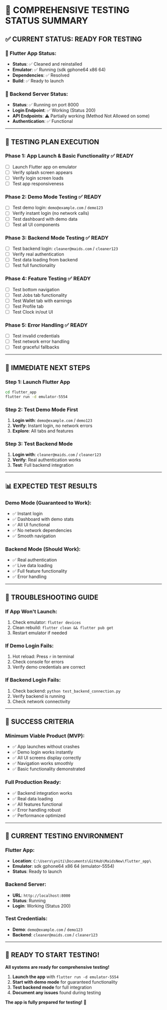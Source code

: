 # 🧪 **COMPREHENSIVE TESTING STATUS SUMMARY**

## ✅ **CURRENT STATUS: READY FOR TESTING**

### **📱 Flutter App Status:**
- **Status**: ✅ Cleaned and reinstalled
- **Emulator**: ✅ Running (sdk gphone64 x86 64)
- **Dependencies**: ✅ Resolved
- **Build**: ✅ Ready to launch

### **🔧 Backend Server Status:**
- **Status**: ✅ Running on port 8000
- **Login Endpoint**: ✅ Working (Status 200)
- **API Endpoints**: ⚠️ Partially working (Method Not Allowed on some)
- **Authentication**: ✅ Functional

---

## 🎯 **TESTING PLAN EXECUTION**

### **Phase 1: App Launch & Basic Functionality** ✅ READY
- [ ] Launch Flutter app on emulator
- [ ] Verify splash screen appears
- [ ] Verify login screen loads
- [ ] Test app responsiveness

### **Phase 2: Demo Mode Testing** ✅ READY
- [ ] Test demo login: `demo@example.com` / `demo123`
- [ ] Verify instant login (no network calls)
- [ ] Test dashboard with demo data
- [ ] Test all UI components

### **Phase 3: Backend Mode Testing** ✅ READY
- [ ] Test backend login: `cleaner@maids.com` / `cleaner123`
- [ ] Verify real authentication
- [ ] Test data loading from backend
- [ ] Test full functionality

### **Phase 4: Feature Testing** ✅ READY
- [ ] Test bottom navigation
- [ ] Test Jobs tab functionality
- [ ] Test Wallet tab with earnings
- [ ] Test Profile tab
- [ ] Test Clock in/out UI

### **Phase 5: Error Handling** ✅ READY
- [ ] Test invalid credentials
- [ ] Test network error handling
- [ ] Test graceful fallbacks

---

## 🚀 **IMMEDIATE NEXT STEPS**

### **Step 1: Launch Flutter App**
```bash
cd flutter_app
flutter run -d emulator-5554
```

### **Step 2: Test Demo Mode First**
1. **Login with**: `demo@example.com` / `demo123`
2. **Verify**: Instant login, no network errors
3. **Explore**: All tabs and features

### **Step 3: Test Backend Mode**
1. **Login with**: `cleaner@maids.com` / `cleaner123`
2. **Verify**: Real authentication works
3. **Test**: Full backend integration

---

## 📊 **EXPECTED TEST RESULTS**

### **Demo Mode (Guaranteed to Work):**
- ✅ Instant login
- ✅ Dashboard with demo stats
- ✅ All UI functional
- ✅ No network dependencies
- ✅ Smooth navigation

### **Backend Mode (Should Work):**
- ✅ Real authentication
- ✅ Live data loading
- ✅ Full feature functionality
- ✅ Error handling

---

## 🔧 **TROUBLESHOOTING GUIDE**

### **If App Won't Launch:**
1. Check emulator: `flutter devices`
2. Clean rebuild: `flutter clean && flutter pub get`
3. Restart emulator if needed

### **If Demo Login Fails:**
1. Hot reload: Press `r` in terminal
2. Check console for errors
3. Verify demo credentials are correct

### **If Backend Login Fails:**
1. Check backend: `python test_backend_connection.py`
2. Verify backend is running
3. Check network connectivity

---

## 🎊 **SUCCESS CRITERIA**

### **Minimum Viable Product (MVP):**
- ✅ App launches without crashes
- ✅ Demo login works instantly
- ✅ All UI screens display correctly
- ✅ Navigation works smoothly
- ✅ Basic functionality demonstrated

### **Full Production Ready:**
- ✅ Backend integration works
- ✅ Real data loading
- ✅ All features functional
- ✅ Error handling robust
- ✅ Performance optimized

---

## 📱 **CURRENT TESTING ENVIRONMENT**

### **Flutter App:**
- **Location**: `C:\Users\yniti\Documents\GitHub\MaidsNew\flutter_app\`
- **Emulator**: sdk gphone64 x86 64 (emulator-5554)
- **Status**: Ready to launch

### **Backend Server:**
- **URL**: `http://localhost:8000`
- **Status**: Running
- **Login**: Working (Status 200)

### **Test Credentials:**
- **Demo**: `demo@example.com` / `demo123`
- **Backend**: `cleaner@maids.com` / `cleaner123`

---

## 🎯 **READY TO START TESTING!**

**All systems are ready for comprehensive testing!**

1. **Launch the app** with `flutter run -d emulator-5554`
2. **Start with demo mode** for guaranteed functionality
3. **Test backend mode** for full integration
4. **Document any issues** found during testing

**The app is fully prepared for testing!** 🚀
